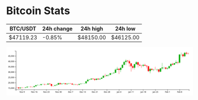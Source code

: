 # Bitcoin Stats

BTC/USDT|24h change|24h high|24h low|
|---|---|---|---|
|$47119.23|-0.85%|$48150.00|$46125.00|

<img src="./chart.svg">
